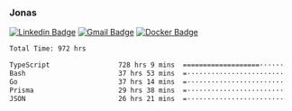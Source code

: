 ### Jonas
[![Linkedin Badge](https://img.shields.io/badge/-Jonas%20Neto-9933F7?style=flat-square&logo=Linkedin&logoColor=white&link=https://www.linkedin.com/in/jonas-nogueira-neto/)](https://www.linkedin.com/in/jonas-nogueira-neto/)
[![Gmail Badge](https://img.shields.io/badge/-nogueiraneto.jonas@gmail.com-9933F7?style=flat-square&logo=Gmail&logoColor=white&link=mailto:nogueiraneto.jonas@gmail.com)](mailto:nogueiraneto.jonas@gmail.com)
[![Docker Badge](https://img.shields.io/badge/-DockerHub-9933F7?style=flat-square&logo=Docker&logoColor=white&link=https://hub.docker.com/u/jonasssneto)](https://hub.docker.com/u/jonasssneto)


<!--START_SECTION:waka-->

```txt
Total Time: 972 hrs

TypeScript                 728 hrs 9 mins  ===================······   74.23 %
Bash                       37 hrs 53 mins  =························   03.86 %
Go                         37 hrs 14 mins  =························   03.80 %
Prisma                     29 hrs 38 mins  =························   03.02 %
JSON                       26 hrs 21 mins  =························   02.69 %
```

<!--END_SECTION:waka-->
###
